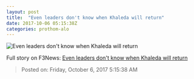 ```yaml
---
layout: post
title:  "Even leaders don't know when Khaleda will return"
date: 2017-10-06 05:15:38Z
categories: prothom-alo
---
```


![Even leaders don't know when Khaleda will return](http://en.prothom-alo.com/contents/cache/images/1200x630x1/uploads/media/2017/09/16/7e5aa5e016c99790711c4a24d99b400e-Khaleda.jpg?jadewits_media_id=148951)




Full story on F3News: [Even leaders don't know when Khaleda will return](http://www.f3nws.com/n/HyGySF)

> Posted on: Friday, October 6, 2017 5:15:38 AM
